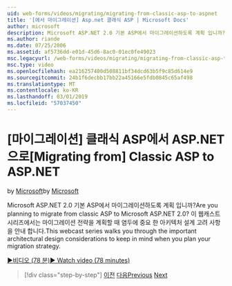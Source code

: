 ```yaml
---
uid: web-forms/videos/migrating/migrating-from-classic-asp-to-aspnet
title: '[에서 마이그레이션] Asp.net 클래식 ASP | Microsoft Docs'
author: microsoft
description: Microsoft ASP.NET 2.0 기본 ASP에서 마이그레이션하도록 계획 입니까? 이 웹캐스트 시리즈에서는 중요 한 아키텍처 설계 고려 사항을 안내 하는 중...
ms.author: riande
ms.date: 07/25/2006
ms.assetid: af5736dd-e01d-45d6-8ac0-01ec0fe49023
msc.legacyurl: /web-forms/videos/migrating/migrating-from-classic-asp-to-aspnet
msc.type: video
ms.openlocfilehash: ea216257400d508811bf34dcd63b5f9c85d614e9
ms.sourcegitcommit: 24b1f6decbb17bb22a45166e5fdb0845c65af498
ms.translationtype: MT
ms.contentlocale: ko-KR
ms.lasthandoff: 03/01/2019
ms.locfileid: "57037450"
---
```

<a name="migrating-from-classic-asp-to-aspnet"></a><span data-ttu-id="b609a-104">[마이그레이션] 클래식 ASP에서 ASP.NET으로</span><span class="sxs-lookup"><span data-stu-id="b609a-104">[Migrating from] Classic ASP to ASP.NET</span></span>
====================
<span data-ttu-id="b609a-105">by [Microsoft](https://github.com/microsoft)</span><span class="sxs-lookup"><span data-stu-id="b609a-105">by [Microsoft](https://github.com/microsoft)</span></span>

<span data-ttu-id="b609a-106">Microsoft ASP.NET 2.0 기본 ASP에서 마이그레이션하도록 계획 입니까?</span><span class="sxs-lookup"><span data-stu-id="b609a-106">Are you planning to migrate from classic ASP to Microsoft ASP.NET 2.0?</span></span> <span data-ttu-id="b609a-107">이 웹캐스트 시리즈에서는 마이그레이션 전략을 계획할 때 염두에 중요 한 아키텍처 설계 고려 사항을 안내 합니다.</span><span class="sxs-lookup"><span data-stu-id="b609a-107">This webcast series walks you through the important architectural design considerations to keep in mind when you plan your migration strategy.</span></span>

[<span data-ttu-id="b609a-108">&#9654;비디오 (78 분)</span><span class="sxs-lookup"><span data-stu-id="b609a-108">&#9654; Watch video (78 minutes)</span></span>](https://channel9.msdn.com/Blogs/ASP-NET-Site-Videos/migrating-from-classic-asp-to-aspnet)

> [!div class="step-by-step"]
> <span data-ttu-id="b609a-109">[이전](intro-to-aspnet-20-user-interface-elements.md)
> [다음](intro-to-aspnet-for-jsp-developers-welcome-to-aspnet-20.md)</span><span class="sxs-lookup"><span data-stu-id="b609a-109">[Previous](intro-to-aspnet-20-user-interface-elements.md)
[Next](intro-to-aspnet-for-jsp-developers-welcome-to-aspnet-20.md)</span></span>
